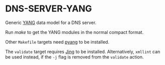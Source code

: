 DNS-SERVER-YANG
==============

Generic [YANG](https://tools.ietf.org/html/draft-ietf-netmod-rfc6020bis-05)
data model for a DNS server. 

Run _make_ to get the YANG modules in the normal compact format.

Other `Makefile` targets need [pyang](https://github.com/mbj4668/pyang)
to be installed.

The `validate` target requires
[Jing](http://www.thaiopensource.com/relaxng/jing.html) to be
installed. Alternatively, `xmllint` can be used instead, if the `-j`
flag is removed from the `validate` action.
